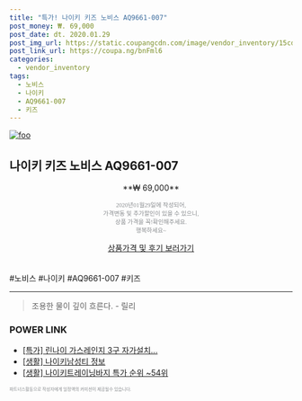 ```yaml
--- 
title: "특가! 나이키 키즈 노비스 AQ9661-007" 
post_money: ₩. 69,000 
post_date: dt. 2020.01.29 
post_img_url: https://static.coupangcdn.com/image/vendor_inventory/15cd/9a5e56534d1168cab352699d3490a3113078256a15b16f2f07e60eea10d3.jpg 
post_link_url: https://coupa.ng/bnFml6 
categories: 
  - vendor_inventory 
tags: 
  - 노비스 
  - 나이키 
  - AQ9661-007 
  - 키즈 
--- 
```

[![foo](https://static.coupangcdn.com/image/vendor_inventory/15cd/9a5e56534d1168cab352699d3490a3113078256a15b16f2f07e60eea10d3.jpg)](https://coupa.ng/bnFml6) 

## 나이키 키즈 노비스 AQ9661-007 
<p style="text-align: center;">**₩ 69,000**</p> 
<p style="text-align: center;"><span style="color: #898c8f; font-family: Georgia,Times,serif; font-size: 0.75em;">2020년01월29일에 작성되어, <br>가격변동 및 추가할인이 있을 수 있으니,<br> 상품 가격을 꼭!확인해주세요.<br>행복하세요~</span> 
</p>	 
<div markdown="0" style="text-align: center;"><a href="https://coupa.ng/bnFml6" class="btn btn--success">상품가격 및 후기 보러가기</a></div> 
<br><br> 
  #노비스 #나이키 #AQ9661-007 #키즈 
<hr> 

> 조용한 물이 깊이 흐른다. - 릴리 


### POWER LINK

* <a href="https://blog.naver.com/an0733/221786331903" target="_blank">[특가] 린나이 가스레인지 3구 자가설치...</a>
* <a href="https://blog.naver.com/fasyy4321/221769890009" target="_blank"> [생활] 나이키남성티 정보 </a>
* <a href="https://blog.naver.com/sakai111/221785574111" target="_blank"> [생활] 나이키트레이닝바지 특가 순위 ~54위</a>

<span style="color: #898c8f; font-family: Georgia,Times,serif; font-size: 0.55em;">파트너스활동으로 작성자에게 일정액의 커미션이 제공될수 있습니다.</span> 
